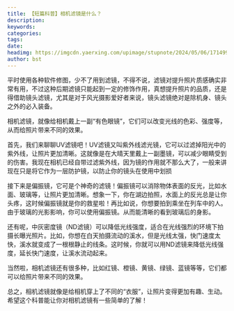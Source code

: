 ```yaml
---
title: 【短篇科普】相机滤镜是什么？
description: 
keywords: 
categories: 
tags: 
date: 
headimg: https://imgcdn.yaerxing.com/upimage/stupnote/2024/05/06/1714997206_12009103_8963.jpg
author: bst
---
```

平时使用各种软件修图，少不了用到滤镜，不得不说，滤镜对提升照片质感确实非常有用，不过这种后期滤镜只能起到一定的修饰作用，真想提升照片的品质，还是得借助镜头滤镜，尤其是对于风光摄影爱好者来说，镜头滤镜绝对是除机身、镜头之外的必入装备。

相机滤镜，就像给相机戴上一副“有色眼镜”，它们可以改变光线的色彩、强度等，从而给照片带来不同的效果。

首先，我们来聊聊UV滤镜吧！UV滤镜又叫紫外线滤光镜，它可以过滤掉阳光中的紫外线，让照片更加清晰。这就像是在大晴天里戴上一副墨镜，可以减少眼睛受到的伤害。我现在相机已经自带过滤紫外线，因为镜的作用就不那么大了，一般来讲现在只是将它作为一层防护镜，以防止你的镜头在使用中划损

接下来是偏振镜，它可是个神奇的滤镜！偏振镜可以消除物体表面的反光，比如水面、玻璃等，让照片更加清晰。想象一下，你在湖边拍照，水面上的反光总是让你头疼，这时候偏振镜就是你的救星啦！再比如说，你想要拍到乘坐在列车中的人。由于玻璃的光影影响，你可以使用偏振镜。从而能清晰的看到玻璃后的身影。

还有呢，中灰密度镜（ND滤镜）可以降低光线强度，适合在光线强烈的环境下拍摄长曝光照片。比如，你想在白天拍摄流动的溪水，但是光线太强，快门速度太快，溪水就变成了一根根静止的线条。这时候，你就可以用ND滤镜来降低光线强度，延长快门速度，让溪水流动起来。

当然啦，相机滤镜还有很多种，比如红镜、橙镜、黄镜、绿镜、蓝镜等等，它们都可以给照片带来不同的效果。

总之，相机滤镜就像是给相机穿上了不同的“衣服”，让照片变得更加有趣、生动。希望这个科普能让你对相机滤镜有一些简单的了解！
